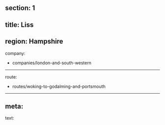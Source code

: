 section: 1
----
title: Liss
----
region: Hampshire
----
company:
- companies/london-and-south-western
----
route:
- routes/woking-to-godalming-and-portsmouth
----
meta:
----
text: